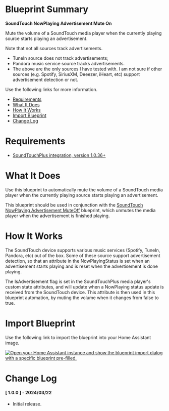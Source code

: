 # Blueprint Summary

__SoundTouch NowPlaying Advertisement Mute On__

Mute the volume of a SoundTouch media player when the currently playing source starts playing an advertisement.

Note that not all sources track advertisements.
- TuneIn source does not track advertisements; 
- Pandora music service source tracks advertisements.
- The above are the only sources I have tested with.  I am not sure if other sources (e.g. Spotify, SiriusXM, Deeezer, iHeart, etc) support advertisement detection or not.

Use the following links for more information.
* [Requirements](#requirements)
* [What It Does](#what-does-it-do)
* [How It Works](#how-it-works)
* [Import Blueprint](#import-blueprint)
* [Change Log](#change-log)


# Requirements
* [SoundTouchPlus integration, version 1.0.36+](https://github.com/thlucas1/homeassistantcomponent_soundtouchplus/wiki)


# What It Does

Use this blueprint to automatically mute the volume of a SoundTouch media player when the currently playing source starts playing an advertisement.  

This blueprint should be used in conjunction with the [SoundTouch NowPlaying Advertisement MuteOff](./nowplaying_advertisement_muteoff) blueprint, which unmutes the media player when the advertisement is finished playing.


# How It Works

The SoundTouch device supports various music services (Spotify, TuneIn, Pandora, etc) out of the box.  Some of these source support advertisement detection, so that an attribute in the NowPlayingStatus is set when an advertisement starts playing and is reset when the advertisement is done playing.

The IsAdvertisement flag is set in the SoundTouchPlus media player's custom state attributes, and will update when a NowPlaying status update is received from the SoundTouch device.  This attribute is then used in this blueprint automation, by muting the volume when it changes from false to true.


# Import Blueprint

Use the following link to import the blueprint into your Home Assistant image.

<a href="https://my.home-assistant.io/redirect/blueprint_import/?blueprint_url=https%3A%2F%2Fgithub.com%2Fthlucas1%2Fhomeassistant_blueprints%2Fblob%2Fmaster%2Fsoundtouchplus%2Fnowplaying_advertisement_muteon.yaml"><img src="https://my.home-assistant.io/badges/blueprint_import.svg" alt="Open your Home Assistant instance and show the blueprint import dialog with a specific blueprint pre-filled." width="" height="" loading="lazy"></a>


# Change Log

#### [ 1.0.0 ] - 2024/03/22

  * Initial release.

